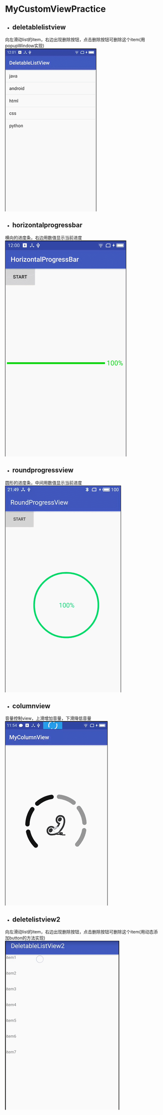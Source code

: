 # MyCustomViewPractice
- ## deletablelistview  
向左滑动list的item，右边出现删除按钮，点击删除按钮可删除这个item(用popupWindow实现)  
![list](list.gif)  
- ## horizontalprogressbar  
横向的进度条，右边用数值显示当前进度  
![progress](process.gif)  
- ## roundprogressview  
圆形的进度条，中间用数值显示当前进度  
![roundprogress](roundProgress.gif)  
- ## columnview  
音量控制view，上滑增加音量，下滑降低音量  
![columnview](column.gif)  
- ## deletelistview2  
向左滑动list的item，右边出现删除按钮，点击删除按钮可删除这个item(用动态添加button的方法实现)  
![deletelistview2](deletelistview2.gif)
